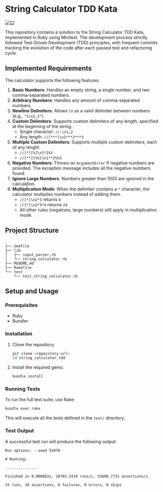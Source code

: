 # String Calculator TDD Kata

[![CI](https://github.com/mehul-jain1/string_calculator_tdd/actions/workflows/test.yml/badge.svg)](https://github.com/mehul-jain1/string_calculator_tdd/actions/workflows/test.yml)

This repository contains a solution to the String Calculator TDD Kata, implemented in Ruby using Minitest. The development process strictly followed Test-Driven Development (TDD) principles, with frequent commits tracking the evolution of the code after each passed test and refactoring cycle.

## Implemented Requirements

The calculator supports the following features:

1.  **Basic Numbers**: Handles an empty string, a single number, and two comma-separated numbers.
2.  **Arbitrary Numbers**: Handles any amount of comma-separated numbers.
3.  **Newline Delimiters**: Allows `\n` as a valid delimiter between numbers (e.g., `"1\n2,3"`).
4.  **Custom Delimiters**: Supports custom delimiters of any length, specified at the beginning of the string.
    -   Single character: `//;\n1;2`
    -   Any length: `//[***]\n1***2***3`
5.  **Multiple Custom Delimiters**: Supports multiple custom delimiters, each of any length.
    -   `//[*][%]\n1*2%3`
    -   `//[**][%%]\n1**2%%3`
6.  **Negative Numbers**: Throws an `ArgumentError` if negative numbers are provided. The exception message includes all the negative numbers found.
7.  **Ignore Large Numbers**: Numbers greater than 1000 are ignored in the calculation.
8.  **Multiplication Mode**: When the delimiter contains a `*` character, the calculator multiplies numbers instead of adding them.
    -   `//[*]\n2*3` returns `6`
    -   `//[*]\n2*3*4` returns `24`
    -   All other rules (negatives, large numbers) still apply in multiplication mode.

## Project Structure

```
.
├── Gemfile
├── lib
│   ├── input_parser.rb
│   └── string_calculator.rb
├── README.md
├── Rakefile
└── test
    └── test_string_calculator.rb
```

## Setup and Usage

### Prerequisites

-   Ruby
-   Bundler

### Installation

1.  Clone the repository:
    ```sh
    git clone <repository-url>
    cd string_calculator_tdd
    ```

2.  Install the required gems:
    ```sh
    bundle install
    ```

### Running Tests

To run the full test suite, use Rake:

```sh
bundle exec rake
```

This will execute all the tests defined in the `test/` directory.

### Test Output

A successful test run will produce the following output:

```
Run options: --seed 51070

# Running:

...............

Finished in 0.000802s, 18703.2419 runs/s, 23690.7731 assertions/s.

15 runs, 19 assertions, 0 failures, 0 errors, 0 skips
```